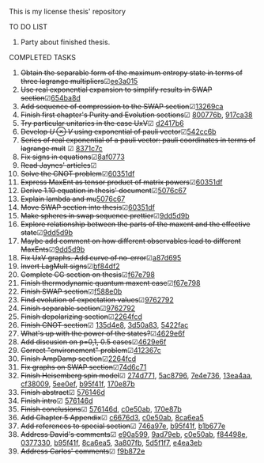 This is my license thesis' repository

TO DO LIST
 1. Party about finished thesis.



COMPLETED TASKS

 1. ~~Obtain the separable form of the maximum entropy state in terms of three lagrange multipliers~~&#x2611;[ee3a015](https://github.com/ACGuerrero/tesis-adan/commit/ee3a0158e816816f808c2ecc06bc1f412434d948)
 9. ~~Use real exponential expansion to simplify results in SWAP section~~&#x2611;[654ba8d](https://github.com/ACGuerrero/tesis-adan/commit/654ba8dc64cde36e31ce3bc9441ffac0098d7bc5)
 16. ~~Add sequence of compression to the SWAP section~~&#x2611;[13269ca](https://github.com/ACGuerrero/tesis-adan/commit/13269ca00d8cde7d6a227597cadee13661861c82)
 12. ~~Finish first chapter's Purity and Evolution sections~~&#x2611; [800776b](https://github.com/ACGuerrero/tesis-adan/commit/800776b02a9f1b44c08d7509be9413000f6acc87), [917ca38](https://github.com/ACGuerrero/tesis-adan/commit/917ca38cd526944531e9abafe18178cece1f13ef)
 17. ~~Try particular unitaries in the case UxV~~&#x2611; [d2417b6](https://github.com/ACGuerrero/tesis-adan/commit/d2417b6104a94d028aaf8026f86667775adb2e32)
 5. ~~Develop $U\otimes V$ using exponential of pauli vector~~&#x2611;[542cc6b](https://github.com/ACGuerrero/tesis-adan/commit/542cc6bcd036544eca2d0139823e981164e34673)
 8. ~~Series of real exponential of a pauli vector: pauli coordinates in terms of lagrange mult~~ &#x2611; [8371c7c](https://github.com/ACGuerrero/tesis-adan/commit/8371c7c6653dcdbee99a91017139cb5bcb551f91)
 13. ~~Fix signs in equations~~&#x2611;[8af0773](https://github.com/ACGuerrero/tesis-adan/commit/8af07735f51b450b893da30d229130d2dd8ad774)
 7. ~~Read Jaynes' articles~~&#x2611;
 18. ~~Solve the CNOT problem~~&#x2611;[60351df](https://github.com/ACGuerrero/tesis-adan/commit/60351dfcdc6810baabdd5efe01999aa4bb5f6a99)
 22. ~~Express MaxEnt as tensor product of matrix powers~~&#x2611;[60351df](https://github.com/ACGuerrero/tesis-adan/commit/60351dfcdc6810baabdd5efe01999aa4bb5f6a99)
 24. ~~Derive 1.10 equation in thesis' document~~&#x2611;[5076c67](https://github.com/ACGuerrero/tesis-adan/commit/5076c6737c54d080eebf4bd9de96693ea71d0e4d)
 25. ~~Explain lambda and mu~~[5076c67](https://github.com/ACGuerrero/tesis-adan/commit/5076c6737c54d080eebf4bd9de96693ea71d0e4d)
 26. ~~Move SWAP section into thesis~~&#x2611;[60351df](https://github.com/ACGuerrero/tesis-adan/commit/60351dfcdc6810baabdd5efe01999aa4bb5f6a99)
 28. ~~Make spheres in swap sequence prettier~~&#x2611;[9dd5d9b](https://github.com/ACGuerrero/tesis-adan/commit/9dd5d9b4b2cc6b84f930ab46a601a0d73985a985)
 14. ~~Explore relationship between the parts of the maxent and the effective state~~&#x2611;[9dd5d9b](https://github.com/ACGuerrero/tesis-adan/commit/9dd5d9b4b2cc6b84f930ab46a601a0d73985a985)
 2. ~~Maybe add comment on how different observables lead to different MaxEnts~~&#x2611;[9dd5d9b](https://github.com/ACGuerrero/tesis-adan/commit/9dd5d9b4b2cc6b84f930ab46a601a0d73985a985)
 32. ~~Fix UxV graphs. Add curve of no-error~~&#x2611;[a87d695](https://github.com/ACGuerrero/tesis-adan/commit/a87d6951e3926cbd85785cce103c812545568f76)
 22. ~~Invert LagMult signs~~&#x2611;[bf84df2](https://github.com/ACGuerrero/tesis-adan/commit/bf84df212ca95cd2324cb6221f246a08e0b6c71f)
 27. ~~Complete CG section on thesis~~&#x2611;[f67e798](https://github.com/ACGuerrero/tesis-adan/commit/f67e798e8c6a2217435875df2fe5ba74e957fde5)
 29. ~~Finish thermodynamic quantum maxent case~~&#x2611;[f67e798](https://github.com/ACGuerrero/tesis-adan/commit/f67e798e8c6a2217435875df2fe5ba74e957fde5)
 34. ~~Finish SWAP section~~&#x2611;[f588e0b](https://github.com/ACGuerrero/tesis-adan/commit/f588e0b150ff8df65387e303b20162b90cedb469)
 36. ~~Find evolution of expectation values~~&#x2611;[9762792](https://github.com/ACGuerrero/tesis-adan/commit/97627928705507862a6d0931212919e1f686678a)
 37. ~~Finish separable section~~&#x2611;[9762792](https://github.com/ACGuerrero/tesis-adan/commit/97627928705507862a6d0931212919e1f686678a)
 35. ~~Finish depolarizing section~~&#x2611;[2264fcd](https://github.com/ACGuerrero/tesis-adan/commit/2264fcdc2f988323328a9496e5910c3338f4e90a)
 36. ~~Finish CNOT section~~&#x2611; [135d4e8](https://github.com/ACGuerrero/tesis-adan/commit/135d4e81fdef43255ee8346ca5d050d4f440cb67), [3d50a83](https://github.com/ACGuerrero/tesis-adan/commit/3d50a834289a732acf3a9f894ac6b740411fb160), [5422fac](https://github.com/ACGuerrero/tesis-adan/commit/5422fac6608b5ec8ff5f48e86a47494c7eb60bbc)
 37. ~~What's up with the power of the states?~~&#x2611;[4629e6f](https://github.com/ACGuerrero/tesis-adan/commit/4629e6f21b7987f38e5fdda4d0790a879f824900)
 38. ~~Add discusion on p=0,1, 0.5 cases~~&#x2611;[4629e6f](https://github.com/ACGuerrero/tesis-adan/commit/4629e6f21b7987f38e5fdda4d0790a879f824900)
 41. ~~Correct "environement" problem~~&#x2611;[412367c](https://github.com/ACGuerrero/tesis-adan/commit/412367c348d6448aed2afa1f5aafa263270952e9)
 10. ~~Finish AmpDamp section~~&#x2611;[2264fcd](https://github.com/ACGuerrero/tesis-adan/commit/2264fcdc2f988323328a9496e5910c3338f4e90a)
 45. ~~Fix graphs on SWAP section~~&#x2611;[74d6c71](https://github.com/ACGuerrero/tesis-adan/commit/74d6c71f688e6f74dbcbe73d40efc7ba909240b5)
 46. ~~Finish Heisemberg spin model~~&#x2611; [274d771](https://github.com/ACGuerrero/tesis-adan/commit/274d771536b0b04ea4edca866fc06359d5e0b8b8), [5ac8796](https://github.com/ACGuerrero/tesis-adan/commit/5ac8796059e41a3cdf13e09a33feb95fcfb0ca78), [7e4e736](https://github.com/ACGuerrero/tesis-adan/commit/7e4e73633a698c93f23d5bee02b142ac75029f4c), [13ea4aa](https://github.com/ACGuerrero/tesis-adan/commit/13ea4aa6791b6c075e6eeb800e66000bca24f01f), [cf38009](https://github.com/ACGuerrero/tesis-adan/commit/cf3800934c0389db2823474d3fbc849f448a6b28), [5ee0ef](https://github.com/ACGuerrero/tesis-adan/commit/5ee0ef9a23f0565ba2a2e5e4ccbdb1931b8c1e69), [b95f41f](https://github.com/ACGuerrero/tesis-adan/commit/b95f41f7137704253aa29483bc3ec7cf0d956f4c), [170e87b](https://github.com/ACGuerrero/tesis-adan/commit/170e87bdf59fba38d7cf5af3607bf0dd1ac2e08e)
 39. ~~Finish abstract~~&#x2611; [576146d](https://github.com/ACGuerrero/tesis-adan/commit/576146db6b63c3bf6f7044ad61193691f7619d35)
 40. ~~Finish intro~~&#x2611; [576146d](https://github.com/ACGuerrero/tesis-adan/commit/576146db6b63c3bf6f7044ad61193691f7619d35)
 49. ~~Finish conclusions~~&#x2611; [576146d](https://github.com/ACGuerrero/tesis-adan/commit/576146db6b63c3bf6f7044ad61193691f7619d35), [c0e50ab](https://github.com/ACGuerrero/tesis-adan/commit/c0e50abfedcc861006884762099a7dd65bacba04), [170e87b](https://github.com/ACGuerrero/tesis-adan/commit/170e87bdf59fba38d7cf5af3607bf0dd1ac2e08e)
 53. ~~Add Chapter 5 Appendix~~&#x2611; [c6676d3](https://github.com/ACGuerrero/tesis-adan/commit/c6676d3bb230da57933ff3e28dcbacbf36bc2be1), [c0e50ab](https://github.com/ACGuerrero/tesis-adan/commit/c0e50abfedcc861006884762099a7dd65bacba04), [8ca6ea5](https://github.com/ACGuerrero/tesis-adan/commit/8ca6ea58828d14ebb98fcff0067c507726c8da18)
 50. ~~Add references to special section~~&#x2611; [746a97e](https://github.com/ACGuerrero/tesis-adan/commit/746a97e573f763650fad78c9d1059a03238be583), [b95f41f](https://github.com/ACGuerrero/tesis-adan/commit/b95f41f7137704253aa29483bc3ec7cf0d956f4c), [b1b677e](https://github.com/ACGuerrero/tesis-adan/commit/b1b677ea287be6677a52048b10d800a6fb59009e)
 51. ~~Address David's comments~~&#x2611; [e90a599](https://github.com/ACGuerrero/tesis-adan/commit/e90a5996ea3e0828923a8b6c7ad11ff6db4fa78b), [9ad79eb](https://github.com/ACGuerrero/tesis-adan/commit/9ad79ebed2c0cbd34a20dd20aed4c5f71d6a7657), [c0e50ab](https://github.com/ACGuerrero/tesis-adan/commit/c0e50abfedcc861006884762099a7dd65bacba04), [f84498e](https://github.com/ACGuerrero/tesis-adan/commit/f84498efd50abc88959441859f62ae09099ac4af), [0377330](https://github.com/ACGuerrero/tesis-adan/commit/0377330cceb46ccb0f9b5b1722faa631dc6921d8), [b95f41f](https://github.com/ACGuerrero/tesis-adan/commit/b95f41f7137704253aa29483bc3ec7cf0d956f4c), [8ca6ea5](https://github.com/ACGuerrero/tesis-adan/commit/8ca6ea58828d14ebb98fcff0067c507726c8da18), [3a807fb](https://github.com/ACGuerrero/tesis-adan/commit/3a807fb63839c43accb2a6a723012ddfdcfe8434), [5d5f1f7](https://github.com/ACGuerrero/tesis-adan/commit/5d5f1f78f55c61becd504780dbb28d2cb58b8095), [e4ea3eb](https://github.com/ACGuerrero/tesis-adan/commit/e4ea3ebce6b57a6bc8ada149bd795a7b1f35a527)
 52. ~~Address Carlos' comments~~&#x2611; [f9b872e](https://github.com/ACGuerrero/tesis-adan/commit/f9b872ebfd089a8617ba7f35f5a82583305607fb)